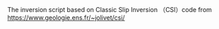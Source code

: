 The inversion script based on Classic Slip Inversion （CSI）code from https://www.geologie.ens.fr/~jolivet/csi/ 
